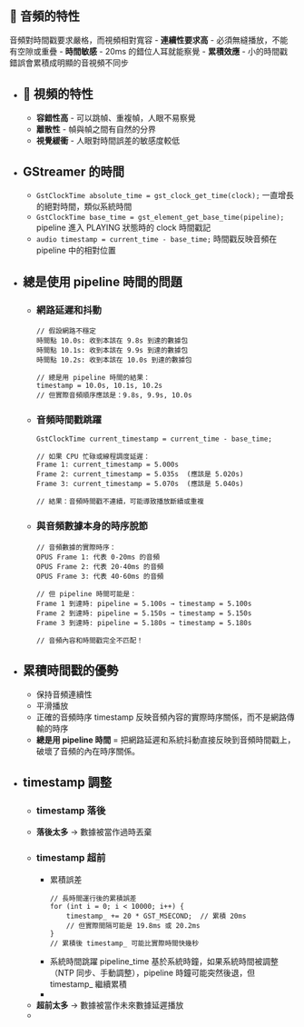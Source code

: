 ## 🎵  **音頻的特性**
音頻對時間戳要求嚴格，而視頻相對寬容
	- **連續性要求高** - 必須無縫播放，不能有空隙或重疊
	- **時間敏感** - 20ms 的錯位人耳就能察覺
	- **累積效應** - 小的時間戳錯誤會累積成明顯的音視頻不同步
- ## 🎥  **視頻的特性**
	- **容錯性高** - 可以跳幀、重複幀，人眼不易察覺
	- **離散性** - 幀與幀之間有自然的分界
	- **視覺緩衝** - 人眼對時間誤差的敏感度較低
- ## GStreamer 的時間
	- `GstClockTime absolute_time = gst_clock_get_time(clock);` 一直增長的絕對時間，類似系統時間
	- `GstClockTime base_time = gst_element_get_base_time(pipeline);` pipeline 進入 PLAYING 狀態時的 clock 時間戳記
	- `audio timestamp = current_time - base_time;` 時間戳反映音頻在 pipeline 中的相對位置
- ## 總是使用 pipeline 時間的問題
	- ### 網路延遲和抖動
	  ```
	  // 假設網路不穩定
	  時間點 10.0s: 收到本該在 9.8s 到達的數據包
	  時間點 10.1s: 收到本該在 9.9s 到達的數據包  
	  時間點 10.2s: 收到本該在 10.0s 到達的數據包
	  
	  // 總是用 pipeline 時間的結果：
	  timestamp = 10.0s, 10.1s, 10.2s
	  // 但實際音頻順序應該是：9.8s, 9.9s, 10.0s
	  ```
	- ### 音頻時間戳跳躍
	  ```
	  GstClockTime current_timestamp = current_time - base_time;
	  
	  // 如果 CPU 忙碌或線程調度延遲：
	  Frame 1: current_timestamp = 5.000s
	  Frame 2: current_timestamp = 5.035s  (應該是 5.020s)
	  Frame 3: current_timestamp = 5.070s  (應該是 5.040s)
	  
	  // 結果：音頻時間戳不連續，可能導致播放斷續或重複
	  ```
	- ### 與音頻數據本身的時序脫節
	  ```
	  // 音頻數據的實際時序：
	  OPUS Frame 1: 代表 0-20ms 的音頻
	  OPUS Frame 2: 代表 20-40ms 的音頻  
	  OPUS Frame 3: 代表 40-60ms 的音頻
	  
	  // 但 pipeline 時間可能是：
	  Frame 1 到達時: pipeline = 5.100s → timestamp = 5.100s
	  Frame 2 到達時: pipeline = 5.150s → timestamp = 5.150s
	  Frame 3 到達時: pipeline = 5.180s → timestamp = 5.180s
	  
	  // 音頻內容和時間戳完全不匹配！
	  ```
- ## 累積時間戳的優勢
	- 保持音頻連續性
	- 平滑播放
	- 正確的音頻時序
	  timestamp 反映音頻內容的實際時序關係，而不是網路傳輸的時序
	- **總是用 pipeline 時間** = 把網路延遲和系統抖動直接反映到音頻時間戳上，破壞了音頻的內在時序關係。
- ## timestamp 調整
	- ### timestamp 落後
	- **落後太多** → 數據被當作過時丟棄
	- ### timestamp 超前
		- 累積誤差
		  ```
		  // 長時間運行後的累積誤差
		  for (int i = 0; i < 10000; i++) {
		      timestamp_ += 20 * GST_MSECOND;  // 累積 20ms
		      // 但實際間隔可能是 19.8ms 或 20.2ms
		  }
		  // 累積後 timestamp_ 可能比實際時間快幾秒
		  ```
		- 系統時間跳躍
		  pipeline_time 基於系統時鐘，如果系統時間被調整（NTP 同步、手動調整），pipeline 時鐘可能突然後退，但 timestamp_ 繼續累積
		-
	- **超前太多** → 數據被當作未來數據延遲播放
	-